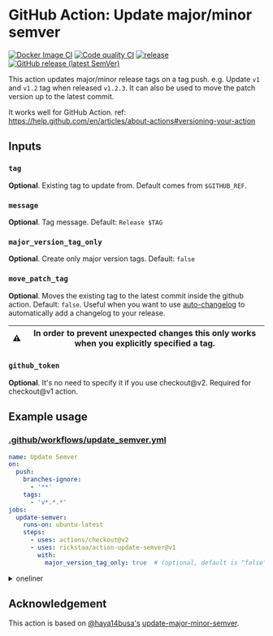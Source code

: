 # GitHub Action: Update major/minor semver

[![Docker Image CI](https://github.com/rickstaa/action-update-semver/workflows/Docker%20Image%20CI/badge.svg)](https://github.com/rickstaa/action-update-semver/actions)
[![Code quality CI](https://github.com/rickstaa/action-update-semver/workflows/Code%20quality%20CI/badge.svg)](https://github.com/rickstaa/action-update-semver/actions?query=workflow%3A%22Code+quality+CI%22)
[![release](https://github.com/rickstaa/action-update-semver/workflows/release/badge.svg)](https://github.com/rickstaa/action-update-semver/actions?query=workflow%3Arelease)
[![GitHub release (latest SemVer)](https://img.shields.io/github/v/release/rickstaa/action-update-semver?logo=github&sort=semver)](https://github.com/rickstaa/action-update-semver/releases)

This action updates major/minor release tags on a tag push. e.g. Update `v1` and `v1.2` tag when
released `v1.2.3`. It can also be used to move the patch version up to the latest commit.

It works well for GitHub Action. ref: <https://help.github.com/en/articles/about-actions#versioning-your-action>

## Inputs

### `tag`

**Optional**. Existing tag to update from. Default comes from `$GITHUB_REF`.

### `message`

**Optional**. Tag message. Default: `Release $TAG`

### `major_version_tag_only`

**Optional**. Create only major version tags. Default: `false`

### `move_patch_tag`

**Optional**. Moves the existing tag to the latest commit inside the github action. Default: `false`. Useful when you want to use [auto-changelog](https://www.npmjs.com/package/auto-changelog) to automatically add a changelog to your release.

| ⚠️  | In order to prevent unexpected changes this only works when you explicitly specified a tag. |
| --- | ------------------------------------------------------------------------------------------- |

### `github_token`

**Optional**. It's no need to specify it if you use checkout@v2. Required for
checkout@v1 action.

## Example usage

### [.github/workflows/update_semver.yml](.github/workflows/update_semver.yml)

```yml
name: Update Semver
on:
  push:
    branches-ignore:
      - '**'
    tags:
      - 'v*.*.*'
jobs:
  update-semver:
    runs-on: ubuntu-latest
    steps:
      - uses: actions/checkout@v2
      - uses: rickstaa/action-update-semver@v1
        with:
          major_version_tag_only: true  # (optional, default is "false")
```

<details>

<summary>oneliner</summary>

    $ cat <<EOF > .github/workflows/update_semver.yml
    name: Update Semver
    on:
      push:
        branches-ignore:
          - '**'
        tags:
          - 'v*.*.*'
    jobs:
      update-semver:
        runs-on: ubuntu-latest
        steps:
          - uses: actions/checkout@v2
          - uses: rickstaa/action-update-semver@v1
            with:
              github_token: \${{ secrets.github_token }}
    EOF

</details>

## Acknowledgement

This action is based on [@haya14busa's](https://github.com/haya14busa/) [update-major-minor-semver](https://github.com/marketplace/actions/update-major-minor-semver).
